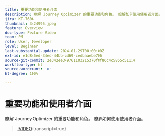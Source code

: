 ```yaml
---
title: 重要功能和使用者介面
description: 瞭解 Journey Optimizer 的重要功能和角色。 瞭解如何使用使用者介面。
jira: KT-7606
thumbnail: 3424995.jpeg
feature: Overview
doc-type: Feature Video
team: PM
role: User, Developer
level: Beginner
last-substantial-update: 2024-01-29T00:00:00Z
exl-id: e1d846ed-34ed-44bb-ad69-cedbaaebe706
source-git-commit: 2e342ee349761103215370f8f86c4c5855c51114
workflow-type: ht
source-wordcount: '0'
ht-degree: 100%

---
```


# 重要功能和使用者介面

瞭解 Journey Optimizer 的重要功能和角色。 瞭解如何使用使用者介面。

>[!VIDEO](https://video.tv.adobe.com/v/3424995?quality=12&learn=on){transcript=true}
